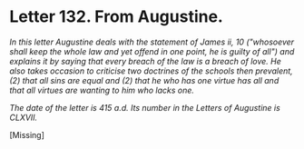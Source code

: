 <h1>Letter 132. From Augustine.</h1>

<p><i>In this letter Augustine deals with the statement of James ii, 10 ("whosoever shall keep the whole law and yet offend in one point, he is guilty of all") and explains it by saying that every breach of the law is a breach of love. He also takes occasion to criticise two doctrines of the schools then prevalent, (2) that all sins are equal and (2) that he who has one virtue has all and that all virtues are wanting to him who lacks one.

The date of the letter is 415 a.d. Its number in the Letters of Augustine is CLXVII.</i></p>

[Missing]